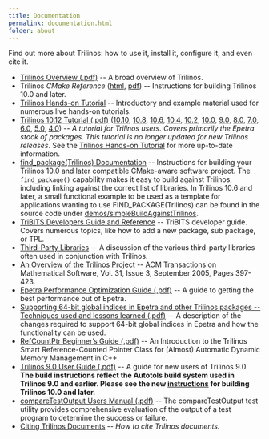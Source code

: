 ```yaml
---
title: Documentation
permalink: documentation.html
folder: about
---
```


Find out more about Trilinos: how to use it, install it, configure it, and even cite it.

*   [Trilinos Overview (.pdf)](pdfs/TrilinosOverview.pdf) -- A broad overview of Trilinos.
*   Trilinos *CMake Reference* ([html](docs/files/TrilinosBuildReference.html), [pdf](pdfs/TrilinosBuildReference.pdf)) -- Instructions for building Trilinos 10.0 and later.
*   [Trilinos Hands-on Tutorial](https://github.com/trilinos/Trilinos_tutorial/wiki/TrilinosHandsOnTutorial) -- Introductory and example material used for numerous live hands-on tutorials.
*   [Trilinos 10.12 Tutorial (.pdf)](pdfs/Trilinos10.12Tutorial.pdf) ([10.10](pdfs/Trilinos10.10Tutorial.pdf), [10.8](pdfs/Trilinos10.8Tutorial.pdf), [10.6](pdfs/Trilinos10.6Tutorial.pdf), [10.4](pdfs/Trilinos10.4Tutorial.pdf), [10.2](pdfs/Trilinos10.2Tutorial.pdf), [10.0](pdfs/Trilinos10.0Tutorial.pdf), [9.0](pdfs/Trilinos9.0Tutorial.pdf), [8.0](pdfs/Trilinos8.0Tutorial.pdf), [7.0](pdfs/Trilinos7.0Tutorial.pdf), [6.0](pdfs/Trilinos6.0Tutorial.pdf), [5.0](pdfs/Trilinos5.0Tutorial.pdf), [4.0](pdfs/Trilinos4.0Tutorial.pdf)) -- *A tutorial for Trilinos users. Covers primarily the Epetra stack of packages. This tutorial is no longer updated for new Trilinos releases*. See the [Trilinos Hands-on Tutorial](https://github.com/trilinos/Trilinos_tutorial/wiki/TrilinosHandsOnTutorial) for more up-to-date information.
*   [find_package(Trilinos) Documentation](pdfs/Finding_Trilinos.txt) -- Instructions for building your Trilinos 10.0 and later compatible CMake-aware software project. The `find_package()` capability makes it easy to build against Trilinos, including linking against the correct list of libraries. In Trilinos 10.6 and later, a small functional example to be used as a template for applications wanting to use FIND_PACKAGE(Trilinos) can be found in the source code under [demos/simpleBuildAgainstTrilinos](https://github.com/trilinos/Trilinos/tree/master/demos/simpleBuildAgainstTrilinos).
*   [TriBITS Developers Guide and Reference](https://tribits.org/doc/TribitsDevelopersGuide.html) -- TriBITS developer guide. Covers numerous topics, like how to add a new package, sub package, or TPL.
*   [Third-Party Libraries](pdfs/third_party_libraries.txt) -- A discussion of the various third-party libraries often used in conjunction with Trilinos.
*   [An Overview of the Trilinos Project](pdfs/TrilinosACMTOMS2004.pdf) -- ACM Transactions on Mathematical Software, Vol. 31, Issue 3, September 2005, Pages 397-423.
*   [Epetra Performance Optimization Guide (.pdf)](pdfs/EpetraPerformanceGuide.pdf) -- A guide to getting the best performance out of Epetra.
*   [Supporting 64-bit global indices in Epetra and other Trilinos packages -- Techniques used and lessons learned (.pdf)](pdfs/Epetra64HowTo.pdf) -- A description of the changes required to support 64-bit global indices in Epetra and how the functionality can be used.
*   [RefCountPtr Beginner’s Guide (.pdf)](https://trilinos.org/RefCountPtrBeginnersGuideSAND.pdf) -- An Introduction to the Trilinos Smart Reference-Counted Pointer Class for (Almost) Automatic Dynamic Memory Management in C++.
*   [Trilinos 9.0 User Guide (.pdf)](pdfs/TrilinosUserGuide.pdf) -- A guide for new users of Trilinos 9.0\. **The build instructions reflect the Autotols build system used in Trilinos 9.0 and earlier. Please see the new [instructions](http://trilinos.org/build_instructions.html) for building Trilinos 10.0 and later.**
*   [compareTestOutput Users Manual (.pdf)](pdfs/compareTestOutput.pdf) -- The compareTestOutput test utility provides comprehensive evaluation of the output of a test program to determine the success or failure.
*   [Citing Trilinos Documents](pdfs/citing.txt) -- *How to cite Trilinos documents.*
